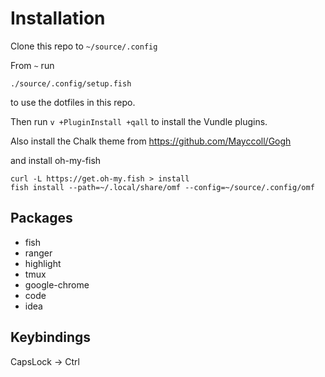 # Installation

Clone this repo to `~/source/.config`

From `~` run

```
./source/.config/setup.fish
```

to use the dotfiles in this repo.

Then run `v +PluginInstall +qall` to install the Vundle plugins.

Also install the Chalk theme from https://github.com/Mayccoll/Gogh

and install oh-my-fish

```
curl -L https://get.oh-my.fish > install
fish install --path=~/.local/share/omf --config=~/source/.config/omf 
```

## Packages

- fish
- ranger
- highlight
- tmux
- google-chrome
- code
- idea

## Keybindings

CapsLock -> Ctrl

